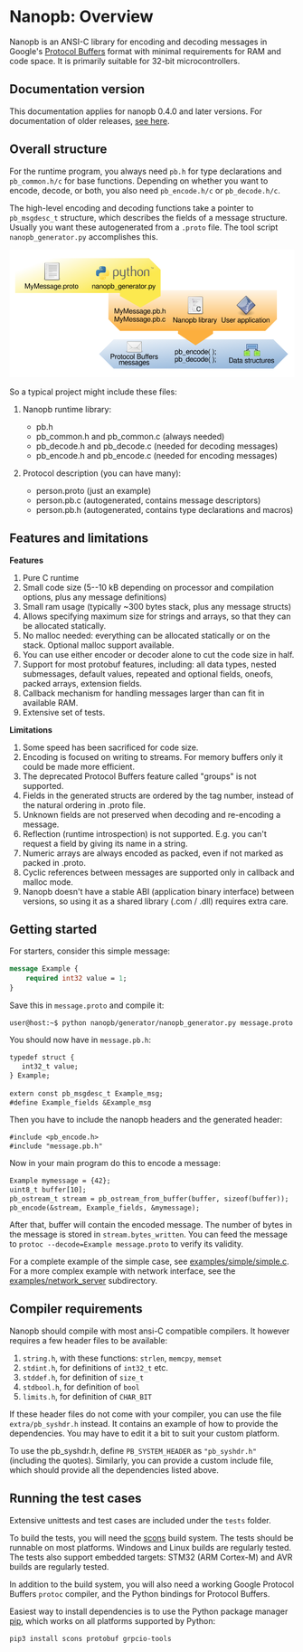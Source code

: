 # Nanopb: Overview

Nanopb is an ANSI-C library for encoding and decoding messages in
Google's [Protocol Buffers](https://developers.google.com/protocol-buffers/docs/reference/overview)
format with minimal requirements for RAM and code space. It is primarily
suitable for 32-bit microcontrollers.

Documentation version
---------------------

This documentation applies for nanopb 0.4.0 and later versions. For
documentation of older releases,
[see here](https://github.com/nanopb/nanopb/blob/maintenance_0.3/docs/index.rst).

Overall structure
-----------------

For the runtime program, you always need `pb.h` for type declarations
and `pb_common.h/c` for base functions. Depending on whether you want
to encode, decode, or both, you also need `pb_encode.h/c` or
`pb_decode.h/c`.

The high-level encoding and decoding functions take a pointer to
`pb_msgdesc_t` structure, which describes the fields of a message
structure. Usually you want these autogenerated from a `.proto` file.
The tool script `nanopb_generator.py` accomplishes this.

![Image: Nanopb generator flow](generator_flow.svg)

So a typical project might include these files:

1. Nanopb runtime library:
    -   pb.h
    -   pb_common.h and pb_common.c (always needed)
    -   pb_decode.h and pb_decode.c (needed for decoding messages)
    -   pb_encode.h and pb_encode.c (needed for encoding messages)

2. Protocol description (you can have many):
    -   person.proto (just an example)
    -   person.pb.c (autogenerated, contains message descriptors)
    -   person.pb.h (autogenerated, contains type declarations and macros)

Features and limitations
------------------------

**Features**

1)  Pure C runtime
2)  Small code size (5--10 kB depending on processor and compilation options, plus any message definitions)
3)  Small ram usage (typically \~300 bytes stack, plus any message structs)
4)  Allows specifying maximum size for strings and arrays, so that they can be allocated statically.
5)  No malloc needed: everything can be allocated statically or on the stack. Optional malloc support available.
6)  You can use either encoder or decoder alone to cut the code size in half.
7)  Support for most protobuf features, including: all data types,
    nested submessages, default values, repeated and optional fields,
    oneofs, packed arrays, extension fields.
8)  Callback mechanism for handling messages larger than can fit in available RAM.
9)  Extensive set of tests.

**Limitations**

1)  Some speed has been sacrificed for code size.
2)  Encoding is focused on writing to streams. For memory buffers only it could be made more efficient.
3)  The deprecated Protocol Buffers feature called "groups" is not supported.
4)  Fields in the generated structs are ordered by the tag number, instead of the natural ordering in .proto file.
5)  Unknown fields are not preserved when decoding and re-encoding a message.
6)  Reflection (runtime introspection) is not supported. E.g. you can't request a field by giving its name in a string.
7)  Numeric arrays are always encoded as packed, even if not marked as packed in .proto.
8)  Cyclic references between messages are supported only in callback and malloc mode.
9)  Nanopb doesn't have a stable ABI (application binary interface)
    between versions, so using it as a shared library (.com / .dll)
    requires extra care.

Getting started
---------------

For starters, consider this simple message:

~~~~ protobuf
message Example {
    required int32 value = 1;
}
~~~~

Save this in `message.proto` and compile it:

    user@host:~$ python nanopb/generator/nanopb_generator.py message.proto

You should now have in `message.pb.h`:

    typedef struct {
       int32_t value;
    } Example;

    extern const pb_msgdesc_t Example_msg;
    #define Example_fields &Example_msg

Then you have to include the nanopb headers and the generated header:

    #include <pb_encode.h>
    #include "message.pb.h"

Now in your main program do this to encode a message:

    Example mymessage = {42};
    uint8_t buffer[10];
    pb_ostream_t stream = pb_ostream_from_buffer(buffer, sizeof(buffer));
    pb_encode(&stream, Example_fields, &mymessage);

After that, buffer will contain the encoded message. The number of bytes
in the message is stored in `stream.bytes_written`. You can feed the
message to `protoc --decode=Example message.proto` to verify its
validity.

For a complete example of the simple case, see [examples/simple/simple.c](https://github.com/nanopb/nanopb/blob/master/examples/simple/simple.c).
For a more complex example with network interface, see the [examples/network_server](https://github.com/nanopb/nanopb/tree/master/examples/network_server) subdirectory.

Compiler requirements
---------------------

Nanopb should compile with most ansi-C compatible compilers. It however
requires a few header files to be available:

1)  `string.h`, with these functions: `strlen`, `memcpy`, `memset`
2)  `stdint.h`, for definitions of `int32_t` etc.
3)  `stddef.h`, for definition of `size_t`
4)  `stdbool.h`, for definition of `bool`
5)  `limits.h`, for definition of `CHAR_BIT`

If these header files do not come with your compiler, you can use the
file `extra/pb_syshdr.h` instead. It contains an example of how to
provide the dependencies. You may have to edit it a bit to suit your
custom platform.

To use the pb_syshdr.h, define `PB_SYSTEM_HEADER` as
`"pb_syshdr.h"` (including the quotes). Similarly, you can provide a
custom include file, which should provide all the dependencies listed
above.

Running the test cases
----------------------

Extensive unittests and test cases are included under the `tests`
folder.

To build the tests, you will need the [scons](http://www.scons.org/)
build system. The tests should be runnable on most platforms. Windows
and Linux builds are regularly tested. The tests also support embedded
targets: STM32 (ARM Cortex-M) and AVR builds are regularly tested.

In addition to the build system, you will also need a working Google
Protocol Buffers `protoc` compiler, and the Python bindings for Protocol
Buffers.

Easiest way to install dependencies is to use the Python package manager
[pip](https://pypi.org/project/pip/), which works on all platforms supported by Python:

    pip3 install scons protobuf grpcio-tools
